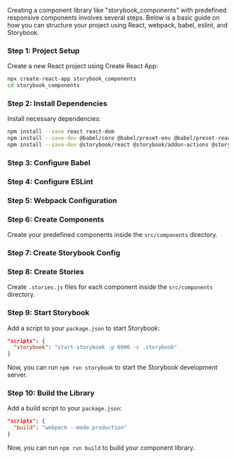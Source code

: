 Creating a component library like "storybook_components" with predefined responsive components involves several steps. Below is a basic guide on how you can structure your project using React, webpack, babel, eslint, and Storybook.

### Step 1: Project Setup

Create a new React project using Create React App:

```bash
npx create-react-app storybook_components
cd storybook_components
```

### Step 2: Install Dependencies

Install necessary dependencies:

```bash
npm install --save react react-dom
npm install --save-dev @babel/core @babel/preset-env @babel/preset-react babel-loader webpack webpack-cli webpack-dev-server eslint eslint-loader style-loader css-loader
npm install --save-dev @storybook/react @storybook/addon-actions @storybook/addon-links
```

### Step 3: Configure Babel

### Step 4: Configure ESLint

### Step 5: Webpack Configuration

### Step 6: Create Components

Create your predefined components inside the `src/components` directory.

### Step 7: Create Storybook Config

### Step 8: Create Stories

Create `.stories.js` files for each component inside the `src/components` directory.

### Step 9: Start Storybook

Add a script to your `package.json` to start Storybook:

```json
"scripts": {
  "storybook": "start-storybook -p 6006 -c .storybook"
}
```

Now, you can run `npm run storybook` to start the Storybook development server.

### Step 10: Build the Library

Add a build script to your `package.json`:

```json
"scripts": {
  "build": "webpack --mode production"
}
```

Now, you can run `npm run build` to build your component library.
